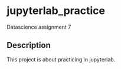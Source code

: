 # jupyterlab_practice
Datascience assignment 7

## Description
This project is about practicing in jupyterlab.  